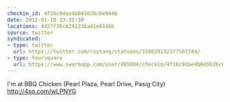 ```yaml
---
checkin_id: 4f16c9dae4b045626c6e944b
date: 2012-01-18 13:32:10
locations: 4d27f36c8292236a41e814bb
source: twitter
syndicated:
- type: twitter
  url: https://twitter.com/roytang/statuses/159629152377503744/
- type: foursquare
  url: https://www.swarmapp.com/user/405004/checkin/4f16c9dae4b045626c6e944b?s=EdByGPhJ1dMWt8uqzwLi5Hbkep0&ref=tw
---
```


I'm at BBQ Chicken (Pearl Plaza, Pearl Drive, Pasig City) http://4sq.com/wLPNYG